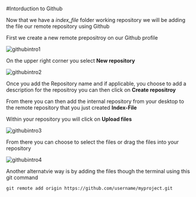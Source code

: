 #Intorduction to Github

Now that we have a *index_file* folder working repository we will be adding the file our remote repository using Github

First we create a new remote prepositroy on our Github profile

![githubintro1](https://cloud.githubusercontent.com/assets/11635523/15302647/9ef7e69c-1b79-11e6-8d07-982134879229.PNG)

On the upper right corner you select **New repository**

![githubintro2](https://cloud.githubusercontent.com/assets/11635523/15302788/50247368-1b7a-11e6-87a2-b9a771dec15d.PNG)

Once you add the Repository name and if applicable,  you choose to add a description for the repositroy you can then click on **Create repositroy**

From there you can then add the internal repository from your desktop to the remote repository that you just created **Index-File**

Within your repository you will click on **Upload files**


![githubintro3](https://cloud.githubusercontent.com/assets/11635523/15311394/f8917a56-1bbf-11e6-8644-e05edc6dea58.PNG)


From there you can choose to select the files or drag the files into your repository


![githubintro4](https://cloud.githubusercontent.com/assets/11635523/15311396/fc1530f0-1bbf-11e6-8c4e-c56241d704e2.PNG)


Another alternatvie way is by adding the files though the terminal using this git command

```
git remote add origin https://github.com/username/myproject.git

```
